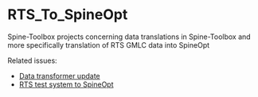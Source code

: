 # RTS_To_SpineOpt
Spine-Toolbox projects concerning data translations in Spine-Toolbox and more specifically translation of RTS GMLC data into SpineOpt

Related issues: 
- [Data transformer update](https://github.com/spine-tools/Spine-Toolbox/issues/2182)
- [RTS test system to SpineOpt](https://github.com/spine-tools/SpineOpt.jl/issues/732)

